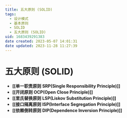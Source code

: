 ```yaml
---
title: 五大原则 (SOLID)
tags: 
  - 设计模式
  - 基本原则
  - SOLID
  - 五大原则 (SOLID)
uid: 1683439291383
date created: 2023-05-07 14:01:31
date updated: 2023-11-28 11:27:39
---
```


# 五大原则 (SOLID)

- **[[单一职责原则 SRP(Single Responsibility Principle)]]**
- **[[开闭原则 OCP(Open Close Principle)]]**
- **[[里氏替换原则 LSP(Liskov Substitution Principle)]]**
- **[[接口隔离原则 ISP(Interface Segregation Principle)]]**
- **[[依赖倒转原则 DIP(Dependence Inversion Principle)]]**
